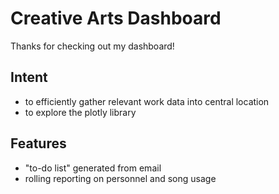 # Creative Arts Dashboard
Thanks for checking out my dashboard!

## Intent
* to efficiently gather relevant work data into central location
* to explore the plotly library

## Features
* "to-do list" generated from email
* rolling reporting on personnel and song usage
